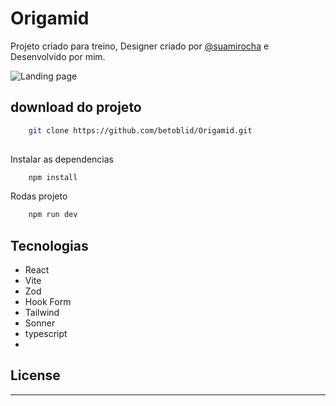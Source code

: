 # Origamid 

Projeto criado para treino, Designer criado por [@suamirocha](https://www.figma.com/@suamirocha) e Desenvolvido por mim.

![Landing page](https://a.imagem.app/oaky7k.jpeg)

## download do projeto

```sh
    git clone https://github.com/betoblid/Origamid.git
    
```
Instalar as dependencias 

```sh
    npm install
```

Rodas projeto

```sh
    npm run dev
```

## Tecnologias

- React
- Vite
- Zod
- Hook Form
- Tailwind
- Sonner
- typescript
- 
## License

----------------